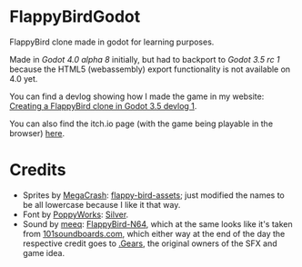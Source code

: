# FlappyBirdGodot

FlappyBird clone made in godot for learning purposes.

Made in *Godot 4.0 alpha 8* initially, but had to backport to *Godot 3.5 rc 1* because the HTML5 (webassembly) export functionality is not available on 4.0 yet.

You can find a devlog showing how I made the game in my website: [Creating a FlappyBird clone in Godot 3.5 devlog 1](https://blog.luevano.xyz/g/flappybird_godot_devlog_1.html).

You can also find the itch.io page (with the game being playable in the browser) [here](https://lorentzeus.itch.io/flappybirdgodot).

# Credits

- Sprites by [MegaCrash](https://megacrash.itch.io/): [flappy-bird-assets](https://megacrash.itch.io/flappy-bird-assets); just modified the names to be all lowercase because I like it that way.
- Font by [PoppyWorks](https://poppyworks.itch.io/): [Silver](https://poppyworks.itch.io/silver).
- Sound by [meeq](https://github.com/meeq): [FlappyBird-N64](https://github.com/meeq/FlappyBird-N64), which at the same looks like it's taken from [101soundboards.com](https://www.101soundboards.com/boards/10178-flappy-bird-sounds), which either way at the end of the day the respective credit goes to [.Gears](https://dotgears.com/), the original owners of the SFX and game idea.
